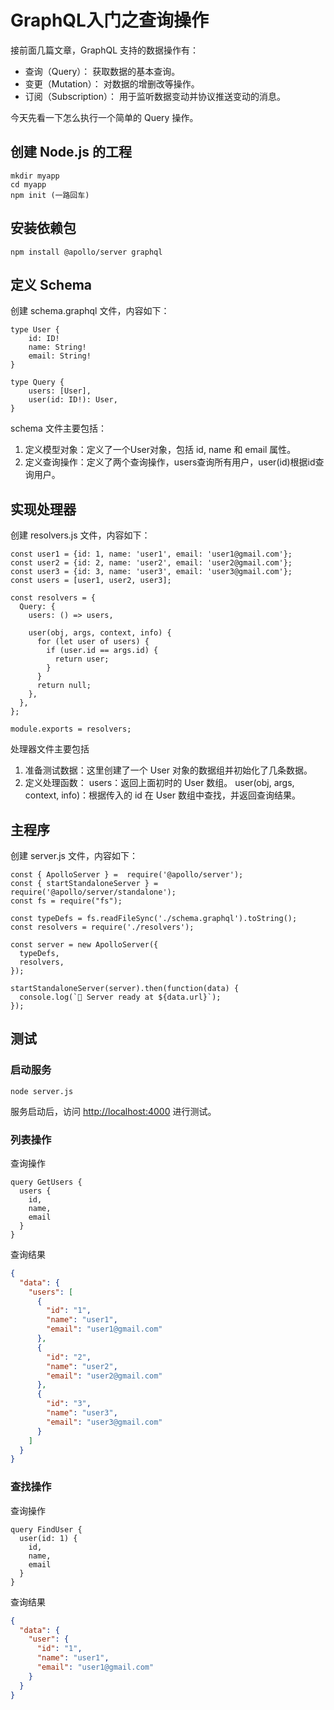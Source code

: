 # GraphQL入门之查询操作

接前面几篇文章，GraphQL 支持的数据操作有：

- 查询（Query）： 获取数据的基本查询。
- 变更（Mutation）： 对数据的增删改等操作。
- 订阅（Subscription）： 用于监听数据变动并协议推送变动的消息。

今天先看一下怎么执行一个简单的 Query 操作。

## 创建 Node.js 的工程

```shell
mkdir myapp
cd myapp
npm init (一路回车)
```

## 安装依赖包

```shell
npm install @apollo/server graphql
```

## 定义 Schema

创建 schema.graphql 文件，内容如下：

```shell
type User {
    id: ID!
    name: String!
    email: String!
}

type Query {
    users: [User],
    user(id: ID!): User,
}
```

schema 文件主要包括：

1. 定义模型对象：定义了一个User对象，包括 id, name 和 email 属性。
2. 定义查询操作：定义了两个查询操作，users查询所有用户，user(id)根据id查询用户。

## 实现处理器

创建 resolvers.js 文件，内容如下：

```shell
const user1 = {id: 1, name: 'user1', email: 'user1@gmail.com'};
const user2 = {id: 2, name: 'user2', email: 'user2@gmail.com'};
const user3 = {id: 3, name: 'user3', email: 'user3@gmail.com'};
const users = [user1, user2, user3];

const resolvers = {
  Query: {
    users: () => users,

    user(obj, args, context, info) {
      for (let user of users) {
        if (user.id == args.id) {
          return user;
        }
      }
      return null;
    },
  },
};

module.exports = resolvers;
```

处理器文件主要包括

1. 准备测试数据：这里创建了一个 User 对象的数据组并初始化了几条数据。
2. 定义处理函数：
    users：返回上面初时的 User 数组。
    user(obj, args, context, info)：根据传入的 id 在 User 数组中查找，并返回查询结果。

## 主程序

创建 server.js 文件，内容如下：

```
const { ApolloServer } =  require('@apollo/server');
const { startStandaloneServer } = require('@apollo/server/standalone');
const fs = require("fs");

const typeDefs = fs.readFileSync('./schema.graphql').toString();
const resolvers = require('./resolvers');

const server = new ApolloServer({
  typeDefs,
  resolvers,
});

startStandaloneServer(server).then(function(data) {
  console.log(`🚀 Server ready at ${data.url}`);
});
```

## 测试

### 启动服务

```shell
node server.js
```

服务启动后，访问 [http://localhost:4000](http://localhost:4000) 进行测试。

### 列表操作

查询操作

```shell
query GetUsers {
  users {
    id,
    name,
    email
  }
}
```

查询结果

```json
{
  "data": {
    "users": [
      {
        "id": "1",
        "name": "user1",
        "email": "user1@gmail.com"
      },
      {
        "id": "2",
        "name": "user2",
        "email": "user2@gmail.com"
      },
      {
        "id": "3",
        "name": "user3",
        "email": "user3@gmail.com"
      }
    ]
  }
}
```

### 查找操作

查询操作

```shell
query FindUser {
  user(id: 1) {
    id,
    name,
    email
  }
}
```

查询结果

```json
{
  "data": {
    "user": {
      "id": "1",
      "name": "user1",
      "email": "user1@gmail.com"
    }
  }
}
```
